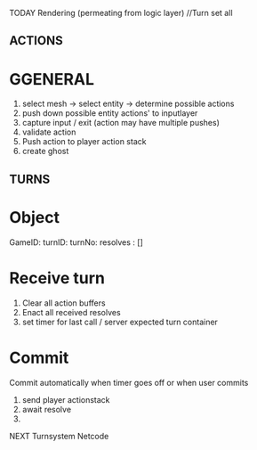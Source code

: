 TODAY
Rendering (permeating from logic layer)
//Turn
set all


## ACTIONS
# GGENERAL
1. select mesh -> select entity -> determine possible actions
2. push down possible entity actions' to inputlayer
3. capture input / exit (action may have multiple pushes)
4. validate action
5. Push action to player action stack
5. create ghost

## TURNS
# Object

GameID:
turnID:
turnNo:
resolves : []

# Receive turn 
1. Clear all action buffers 
2. Enact all received resolves
3. set timer for last call / server expected turn container

# Commit
Commit automatically when timer goes off or when user commits
1. send player actionstack
2. await resolve
3. 

NEXT
Turnsystem
Netcode